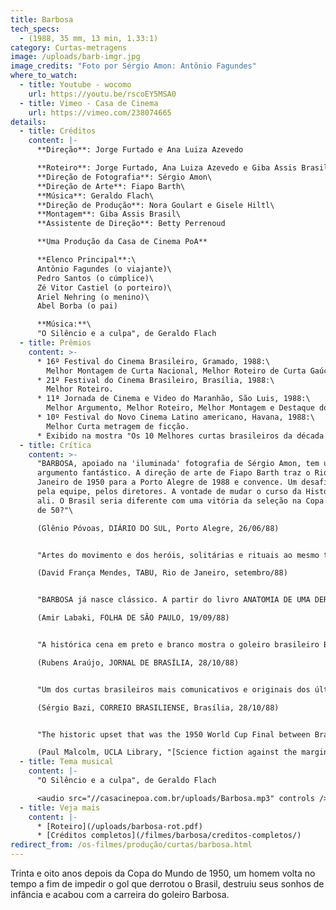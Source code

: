 ```yaml
---
title: Barbosa
tech_specs:
  - (1988, 35 mm, 13 min, 1.33:1)
category: Curtas-metragens
image: /uploads/barb-imgr.jpg
image_credits: "Foto por Sérgio Amon: Antônio Fagundes"
where_to_watch:
  - title: Youtube - wocomo
    url: https://youtu.be/rscoEY5MSA0
  - title: Vimeo - Casa de Cinema
    url: https://vimeo.com/238074665
details:
  - title: Créditos
    content: |-
      **Direção**: Jorge Furtado e Ana Luiza Azevedo

      **Roteiro**: Jorge Furtado, Ana Luiza Azevedo e Giba Assis Brasil\
      **Direção de Fotografia**: Sérgio Amon\
      **Direção de Arte**: Fiapo Barth\
      **Música**: Geraldo Flach\
      **Direção de Produção**: Nora Goulart e Gisele Hiltl\
      **Montagem**: Giba Assis Brasil\
      **Assistente de Direção**: Betty Perrenoud

      **Uma Produção da Casa de Cinema PoA**

      **Elenco Principal**:\
      Antônio Fagundes (o viajante)\
      Pedro Santos (o cúmplice)\
      Zé Vitor Castiel (o porteiro)\
      Ariel Nehring (o menino)\
      Abel Borba (o pai)

      **Música:**\
      "O Silêncio e a culpa", de Geraldo Flach
  - title: Prêmios
    content: >-
      * 16º Festival do Cinema Brasileiro, Gramado, 1988:\
        Melhor Montagem de Curta Nacional, Melhor Roteiro de Curta Gaúcho e Melhor Direção de Curta Gaúcho.
      * 21º Festival do Cinema Brasileiro, Brasília, 1988:\
        Melhor Roteiro.
      * 11ª Jornada de Cinema e Video do Maranhão, São Luis, 1988:\
        Melhor Argumento, Melhor Roteiro, Melhor Montagem e Destaque do Júri.
      * 10º Festival do Novo Cinema Latino americano, Havana, 1988:\
        Melhor Curta metragem de ficção.
      * Exibido na mostra "Os 10 Melhores curtas brasileiros da década de 80", no Cineclube Estação Botafogo, Rio de Janeiro, 1990.
  - title: Crítica
    content: >-
      "BARBOSA, apoiado na 'iluminada' fotografia de Sérgio Amon, tem um
      argumento fantástico. A direção de arte de Fiapo Barth traz o Rio de
      Janeiro de 1950 para a Porto Alegre de 1988 e convence. Um desafio vencido
      pela equipe, pelos diretores. A vontade de mudar o curso da História está
      ali. O Brasil seria diferente com uma vitória da seleção na Copa do Mundo
      de 50?"\

      (Glênio Póvoas, DIÁRIO DO SUL, Porto Alegre, 26/06/88)


      "Artes do movimento e dos heróis, solitárias e rituais ao mesmo tempo, cinema e futebol jamais se encontraram numa dimensão tão plena quanto em GARRINCHA ALEGRIA DO POVO e em BARBOSA. (...) Capaz de transportar o espectador ao coração daquela angústia, atualizar em emoção uma derrota de há 40 anos, BARBOSA é tão obra de seu tempo quanto o GARRINCHA de Joaquim Pedro. BARBOSA nasce da falência do utópico (o narrador/personagem diz 'aquela derrota era o prenúncio de que nada daria certo neste país'). Feito num momento do Brasil em que nem mesmo o futebol dá certo (...), o curta gaúcho sintomaticamente resgata um nó de nossa História que pode muito bem ter sido nosso único momento enquanto nação."\

      (David França Mendes, TABU, Rio de Janeiro, setembro/88)


      "BARBOSA já nasce clássico. A partir do livro ANATOMIA DE UMA DERROTA, em que Paulo Perdigão se purgava da derrota brasileira na Copa de 50, eles desenvolveram uma trama de arrepiar. E se um adulto, torturado desde a infância pelo fracasso que testemunhara no Maracanã, conseguisse voltar ao passado para impedir o fatídico gol de Ghiggia? O desfecho desta catártica ilusão é no mínimo perturbador."\

      (Amir Labaki, FOLHA DE SÃO PAULO, 19/09/88)


      "A histórica cena em preto e branco mostra o goleiro brasileiro Barbosa levantando desolado após o que os comentaristas esportivos consideraram frango. Tragédia. (...) O momento fatal e suas consequências na cabeça do goleiro é o grande tema, transformado num curta emocionante. (...) A surpreendente fotografia marca o compasso do coração, em preto e branco e a cores. Um curta consistente e transparente. Uma pequena obra-prima."\

      (Rubens Araújo, JORNAL DE BRASÍLIA, 28/10/88)


      "Um dos curtas brasileiros mais comunicativos e originais dos últimos tempos. É um filme onde tudo funciona à perfeição, do roteiro ao elenco. Sem esquecer da montagem impecável, da surpreendente utilização do vídeo e da integração entre ficção e documentário."\

      (Sérgio Bazi, CORREIO BRASILIENSE, Brasília, 28/10/88)


      "The historic upset that was the 1950 World Cup Final between Brazil and Uruguay is the focal point of one of science fiction's most obsessed time travelers in Jorge Furtado and Ana Luíza Azevedo's short. A devastating loss for the Brazilians - the game was the inaugural event in Rio de Janeiro's Maracanã Stadium, itself a purpose-built symbol of national pride - it was also a personal turning point for the film's narrator, an 11-year-old in the crowd who felt his own hopeful future slip away with his team's loss. Leaving aside completely the wonder of his time machine, he yearns to set things right only to discover that regret - personal and national - can sometimes form an infernal loop."\

      (Paul Malcolm, UCLA Library, "[Science fiction against the margins](https://www.international.ucla.edu/institute2/event/16816)", 18/10/2024)
  - title: Tema musical
    content: |-
      "O Silêncio e a culpa", de Geraldo Flach

      <audio src="//casacinepoa.com.br/uploads/Barbosa.mp3" controls />
  - title: Veja mais
    content: |-
      * [Roteiro](/uploads/barbosa-rot.pdf)
      * [Créditos completos](/filmes/barbosa/creditos-completos/)
redirect_from: /os-filmes/produção/curtas/barbosa.html
---
```

Trinta e oito anos depois da Copa do Mundo de 1950, um homem volta no tempo a fim de impedir o gol que derrotou o Brasil, destruiu seus sonhos de infância e acabou com a carreira do goleiro Barbosa.
